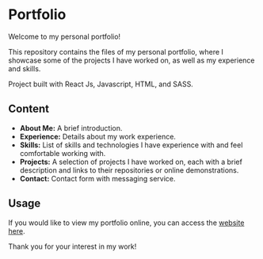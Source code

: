 
# Portfolio

Welcome to my personal portfolio!

This repository contains the files of my personal portfolio, where I showcase some of the projects I have worked on, as well as my experience and skills.

Project built with React Js, Javascript, HTML, and SASS.

## Content

* **About Me:** A brief introduction.
* **Experience:** Details about my work experience.
* **Skills:** List of skills and technologies I have experience with and feel comfortable working with.
* **Projects:** A selection of projects I have worked on, each with a brief description and links to their repositories or online demonstrations.
* **Contact:** Contact form with messaging service.

## Usage

If you would like to view my portfolio online, you can access the [website here](https://andrezmazo.github.io/portfolio/ "https://andrezmazo.github.io/portfolio/").

Thank you for your interest in my work!
